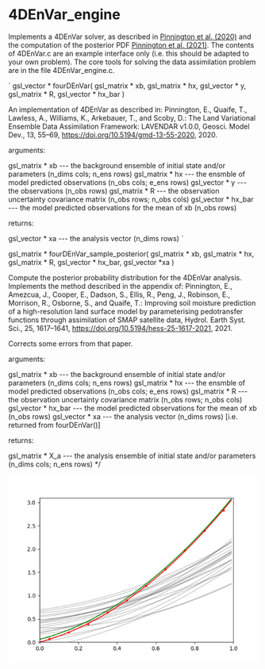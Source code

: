 # 4DEnVar_engine

Implements a 4DEnVar solver, as described in [Pinnington et al. (2020)](https://doi.org/10.5194/gmd-13-55-2020)
and the computation of the posterior PDF [Pinnington et al. (2021)](https://doi.org/10.5194/hess-25-1617-2021).
The contents of 4DEnVar.c are an example interface only (i.e. this should be adapted to your own problem). 
The core tools for solving the data assimilation problem are in the file 4DEnVar_engine.c.

`
gsl_vector * fourDEnVar( gsl_matrix * xb, gsl_matrix * hx, gsl_vector * y, gsl_matrix * R, gsl_vector * hx_bar )

An implementation of 4DEnVar as described in: Pinnington, E., Quaife, T., Lawless, A., Williams, K., Arkebauer, T., and Scoby, D.: The Land Variational Ensemble Data Assimilation Framework: LAVENDAR v1.0.0, Geosci. Model Dev., 13, 55–69, https://doi.org/10.5194/gmd-13-55-2020, 2020.

arguments:

gsl_matrix * xb     --- the background ensemble of initial state and/or parameters (n_dims cols; n_ens rows)
gsl_matrix * hx     --- the ensmble of model predicted observations (n_obs cols; e_ens rows)
gsl_vector * y      --- the observations (n_obs rows)
gsl_matrix * R      --- the observation uncertainty covariance matrix (n_obs rows; n_obs cols) 
gsl_vector * hx_bar --- the model predicted observations for the mean of xb (n_obs rows)

returns:

gsl_vector * xa     --- the analysis vector (n_dims rows)
`


gsl_matrix * fourDEnVar_sample_posterior( gsl_matrix * xb, gsl_matrix * hx, gsl_matrix * R, gsl_vector * hx_bar, gsl_vector *xa )

Compute the posterior probability distribution for the 4DEnVar analysis. Implements the method described in the appendix of: Pinnington, E., Amezcua, J., Cooper, E., Dadson, S., Ellis, R., Peng, J., Robinson, E., Morrison, R., Osborne, S., and Quaife, T.: Improving soil moisture prediction of a high-resolution land surface model by parameterising pedotransfer functions through assimilation of SMAP satellite data, Hydrol. Earth Syst. Sci., 25, 1617–1641, https://doi.org/10.5194/hess-25-1617-2021, 2021.

Corrects some errors from that paper.

arguments:

gsl_matrix * xb     --- the background ensemble of initial state and/or parameters (n_dims cols; n_ens rows)
gsl_matrix * hx     --- the ensmble of model predicted observations (n_obs cols; e_ens rows)
gsl_matrix * R      --- the observation uncertainty covariance matrix (n_obs rows; n_obs cols) 
gsl_vector * hx_bar --- the model predicted observations for the mean of xb (n_obs rows)
gsl_vector * xa     --- the analysis vector (n_dims rows) [i.e. returned from fourDEnVar()]

returns:

gsl_matrix * X_a    --- the analysis ensemble of initial state and/or parameters (n_dims cols; n_ens rows)
*/



![Example of the solver](linear_tests/linear_example.png)
